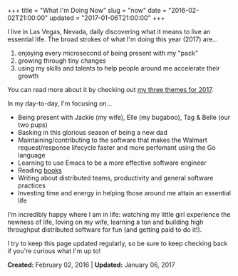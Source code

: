 +++
title = "What I'm Doing Now"
slug = "now"
date = "2016-02-02T21:00:00"
updated = "2017-01-06T21:00:00"
+++

I live in Las Vegas, Nevada, daily discovering what it means to live an essential life. The broad strokes of what I'm doing this year (2017) are...

1. enjoying every microsecond of being present with my "pack"
1. growing through tiny changes
1. using my skills and talents to help people around me accelerate their growth

You can read more about it by checking out [my three themes for 2017](/2017/3-themes). 

In my day-to-day, I'm focusing on...

- Being present with Jackie (my wife), Elle (my bugaboo), Tag & Belle (our two pups)
- Basking in this glorious season of being a new dad
- Maintaining/contributing to the software that makes the Walmart request/response lifecycle faster and more perfomant using the Go language
- Learning to use Emacs to be a more effective software engineer
- Reading [books](/reading-list) 
- Writing about distributed teams, productivity and general software practices 
- Investing time and energy in helping those around me attain an essential life
 
I'm incredibly happy where I am in life: watching my little girl experience the newness of life, loving on my wife, learning a ton and building high throughput distributed software for fun (and getting paid to do it!). 

I try to keep this page updated regularly, so be sure to keep checking back if you're curious what I'm up to!

**Created:** February 02, 2016 | **Updated:** January 06, 2017
